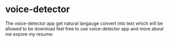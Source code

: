 # voice-detector

<p>
  The voice-detector app get natural langauge convert into text which will be allowed to be download
  feel free to use voice-detector app and more about me expore my resume:
</p>  
